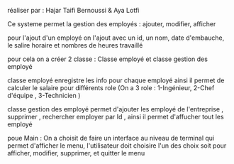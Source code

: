 réaliser par : Hajar Taifi Bernoussi & Aya Lotfi 

Ce systeme permet la gestion des employés : ajouter, modifier, afficher 


pour l'ajout d'un employé on l'ajout avec un id, un nom, date d'embauche, le salire horaire et nombres de heures travaillé 

pour cela on a créer 2 classe : Classe employé et classe gestion des employé 

classe employé enregistre les info pour chaque employé ainsi il permet de calculer le salaire pour différents role (On a 3 role : 1-Ingénieur, 2-Chef d'équipe , 3-Technicien )

classe gestion des employé permet d'ajouter les employé de l'entreprise , supprimer , rechercher employer par Id , ainsi il permet d'affucher tout les employé 

poue Main : On a choisit de faire un interface au niveau de terminal qui permet d'afficher le menu, l'utilisateur doit choisire l'un des choix soit pour afficher, modifier, supprimer, et quitter le menu 





 
